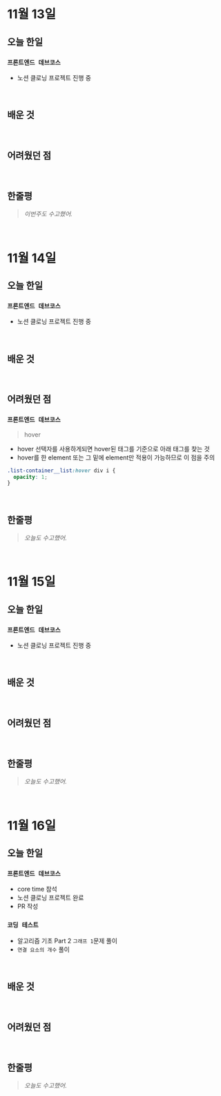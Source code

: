 # 11월 13일

## 오늘 한일

### `프론트엔드 데브코스`

- 노션 클로닝 프로젝트 진행 중

<br>

## 배운 것

<br>

## 어려웠던 점

<br>

## 한줄평

> _이번주도 수고했어._

<br>

# 11월 14일

## 오늘 한일

### `프론트엔드 데브코스`

- 노션 클로닝 프로젝트 진행 중

<br>

## 배운 것

<br>

## 어려웠던 점

### `프론트엔드 데브코스`

> hover

- hover 선택자를 사용하게되면 hover된 태그를 기준으로 아래 태그를 찾는 것
- hover를 한 element 또는 그 밑에 element만 적용이 가능하므로 이 점을 주의

```css
.list-container__list:hover div i {
  opacity: 1;
}
```

<br>

## 한줄평

> _오늘도 수고했어._

<br>

# 11월 15일

## 오늘 한일

### `프론트엔드 데브코스`

- 노션 클로닝 프로젝트 진행 중

<br>

## 배운 것

<br>

## 어려웠던 점

<br>

## 한줄평

> _오늘도 수고했어._

<br>

# 11월 16일

## 오늘 한일

### `프론트엔드 데브코스`

- core time 참석
- 노션 클로닝 프로젝트 완료
- PR 작성

### `코딩 테스트`

- 알고리즘 기초 Part 2 `그래프 1`문제 풀이
- `연결 요소의 개수` 풀이

<br>

## 배운 것

<br>

## 어려웠던 점

<br>

## 한줄평

> _오늘도 수고했어._

<br>

